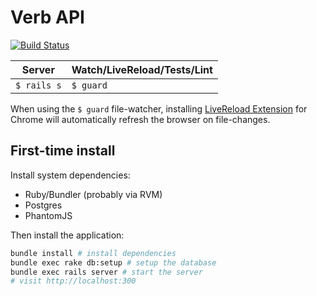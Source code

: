 Verb API
======

[![Build Status](https://travis-ci.org/JonathanPorta/verb-api.svg?branch=master)](https://travis-ci.org/JonathanPorta/verb-api)

Server       | Watch/LiveReload/Tests/Lint
-------------|----------------------------
`$ rails s`  | `$ guard`

When using the `$ guard` file-watcher, installing [LiveReload Extension](https://chrome.google.com/webstore/detail/livereload/jnihajbhpnppcggbcgedagnkighmdlei) for Chrome will automatically refresh the browser on file-changes.

First-time install
------------------

Install system dependencies:
* Ruby/Bundler (probably via RVM)
* Postgres
* PhantomJS

Then install the application:

```bash
bundle install # install dependencies
bundle exec rake db:setup # setup the database
bundle exec rails server # start the server
# visit http://localhost:300
```
